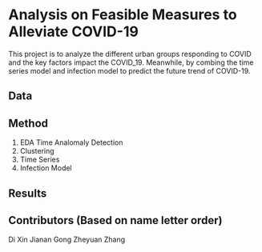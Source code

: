 # Analysis on Feasible Measures to Alleviate COVID-19
This project is to analyze the different urban groups responding to COVID and  the key factors impact the COVID_19. Meanwhile, by combing the time series model and infection model to predict the future trend of COVID-19. 
## Data

## Method
1. EDA
Time Analomaly Detection
2. Clustering 
3. Time Series
4. Infection Model

## Results 

## Contributors (Based on name letter order)
Di Xin 
Jianan Gong
Zheyuan Zhang
